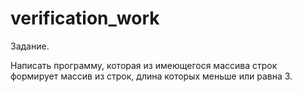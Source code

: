 # verification_work
Задание.

Написать программу, которая из имеющегося массива строк формирует массив из строк, длина которых меньше или равна 3.
